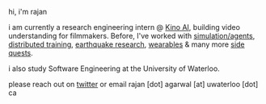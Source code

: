 hi, i'm rajan

i am currently a research engineering intern @ [Kino AI](https://kino.ai), building video understanding for filmmakers. Before, I've worked with [simulation/agents](https://humansimulation.ai), [distributed training](https://rajan.sh/work/arceus), [earthquake research](https://rajan.sh/work/shapeshift), [wearables](https://www.youtube.com/watch?v=Vmupugz2M1s) & many more [side quests](https://rajan.sh/work).

i also study Software Engineering at the University of Waterloo.

please reach out on [twitter](https://x.com/_rajanagarwal) or email rajan [dot] agarwal [at] uwaterloo [dot] ca
